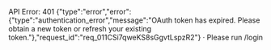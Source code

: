 API Error: 401 {"type":"error","error":{"type":"authentication_error","message":"OAuth token has expired. Please obtain a new token or refresh your existing token."},"request_id":"req_011CSi7qweKS8sGgvtLspzR2"} · Please run /login

